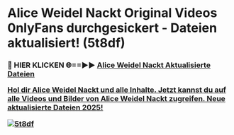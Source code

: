 # Alice Weidel Nackt Original Videos 0nlyFans durchgesickert - Dateien aktualisiert! (5t8df)

<h3>🔴 HIER KLICKEN 🌐==►► <a href="https://tinyurl.com/h6vf6nb8" rel="nofollow">Alice Weidel Nackt Aktualisierte Dateien

Hol dir Alice Weidel Nackt und alle Inhalte. Jetzt kannst du auf alle Videos und Bilder von Alice Weidel Nackt zugreifen. Neue aktualisierte Dateien 2025!

[![5t8df](https://i.imgur.com/sD4kR3V.gif)](https://tinyurl.com/h6vf6nb8)
